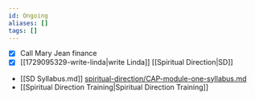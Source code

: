 ```yaml
---
id: Ongoing
aliases: []
tags: []
---
```


- [x] Call Mary Jean finance
- [x] [[1729095329-write-linda|write Linda]] [[Spiritual Direction|SD]]
- [[SD Syllabus.md]] [spiritual-direction/CAP-module-one-syllabus.md](spiritual-direction/CAP-module-one-syllabus.md)
- [[Spiritual Direction Training|Spiritual Direction Training]]
